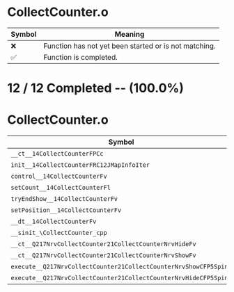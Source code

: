 # CollectCounter.o
| Symbol | Meaning 
| ------------- | ------------- 
| :x: | Function has not yet been started or is not matching. 
| :white_check_mark: | Function is completed. 


# 12 / 12 Completed -- (100.0%)
# CollectCounter.o
| Symbol | Decompiled? |
| ------------- | ------------- |
| `__ct__14CollectCounterFPCc` | :white_check_mark: |
| `init__14CollectCounterFRC12JMapInfoIter` | :white_check_mark: |
| `control__14CollectCounterFv` | :white_check_mark: |
| `setCount__14CollectCounterFl` | :white_check_mark: |
| `tryEndShow__14CollectCounterFv` | :white_check_mark: |
| `setPosition__14CollectCounterFv` | :white_check_mark: |
| `__dt__14CollectCounterFv` | :white_check_mark: |
| `__sinit_\CollectCounter_cpp` | :white_check_mark: |
| `__ct__Q217NrvCollectCounter21CollectCounterNrvHideFv` | :white_check_mark: |
| `__ct__Q217NrvCollectCounter21CollectCounterNrvShowFv` | :white_check_mark: |
| `execute__Q217NrvCollectCounter21CollectCounterNrvShowCFP5Spine` | :white_check_mark: |
| `execute__Q217NrvCollectCounter21CollectCounterNrvHideCFP5Spine` | :white_check_mark: |
